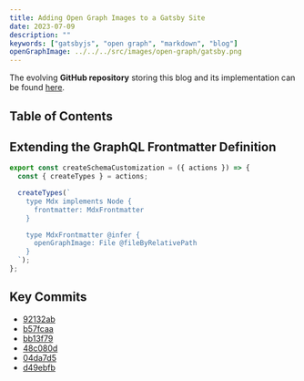 ```yaml
---
title: Adding Open Graph Images to a Gatsby Site
date: 2023-07-09
description: ""
keywords: ["gatsbyjs", "open graph", "markdown", "blog"]
openGraphImage: ../../../src/images/open-graph/gatsby.png
---
```


The evolving **GitHub repository** storing this blog and its implementation can be
found [here](https://github.com/jpfulton/blog).

## Table of Contents

## Extending the GraphQL Frontmatter Definition

```javascript:title=gatsby-node.mjs {numberLines: true}
export const createSchemaCustomization = ({ actions }) => {
  const { createTypes } = actions;

  createTypes(`
    type Mdx implements Node {
      frontmatter: MdxFrontmatter
    }

    type MdxFrontmatter @infer {
      openGraphImage: File @fileByRelativePath
    }
  `);
};
```

## Key Commits

- [92132ab](https://github.com/jpfulton/blog/commit/92132abaebc6b27e2ae1f5ff339c59e6a46953e2)
- [b57fcaa](https://github.com/jpfulton/blog/commit/b57fcaa246375feb4167c57d6094a54292e9ab71)
- [bb13f79](https://github.com/jpfulton/blog/commit/bb13f798740d6f46430d97f0e5a4cafcee52d20d)
- [48c080d](https://github.com/jpfulton/blog/commit/48c080dc66db86b277bf72231da90ff0bf01c5a3)
- [04da7d5](https://github.com/jpfulton/blog/commit/04da7d59b384781a1b2f3390d8bb50e2778e5fe7)
- [d49ebfb](https://github.com/jpfulton/blog/commit/d49ebfb4a591cad2b02d091cccb6706643dd312d)
